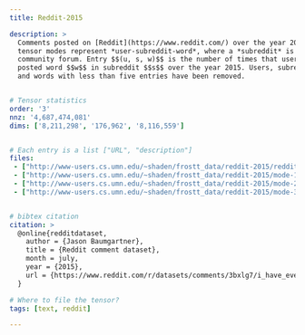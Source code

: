 ```yaml
---
title: Reddit-2015

description: >
  Comments posted on [Reddit](https://www.reddit.com/) over the year 2015. The
  tensor modes represent *user-subreddit-word*, where a *subreddit* is a
  community forum. Entry $$(u, s, w)$$ is the number of times that user $$u$$
  posted word $$w$$ in subreddit $$s$$ over the year 2015. Users, subreddits,
  and words with less than five entries have been removed.


# Tensor statistics
order: '3'
nnz: '4,687,474,081'
dims: ['8,211,298', '176,962', '8,116,559']


# Each entry is a list ["URL", "description"]
files:
 - ["http://www-users.cs.umn.edu/~shaden/frostt_data/reddit-2015/reddit-2015.tns.gz", Tensor]
 - ["http://www-users.cs.umn.edu/~shaden/frostt_data/reddit-2015/mode-1-users.map.gz", Users]
 - ["http://www-users.cs.umn.edu/~shaden/frostt_data/reddit-2015/mode-2-subreddits.map.gz", Subreddits]
 - ["http://www-users.cs.umn.edu/~shaden/frostt_data/reddit-2015/mode-3-words.map.gz", Words]


# bibtex citation
citation: >
  @online{redditdataset,
    author = {Jason Baumgartner},
    title = {Reddit comment dataset},
    month = july,
    year = {2015},
    url = {https://www.reddit.com/r/datasets/comments/3bxlg7/i_have_every_publicly_available_reddit_comment/}
  }

# Where to file the tensor?
tags: [text, reddit]

---
```

